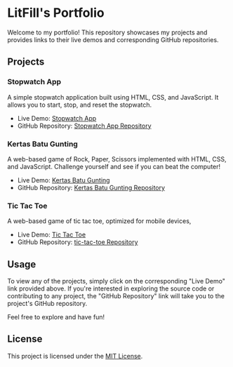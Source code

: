 # LitFill's Portfolio

Welcome to my portfolio! This repository showcases my projects and provides links to their live demos and corresponding GitHub repositories.

## Projects

### Stopwatch App

A simple stopwatch application built using HTML, CSS, and JavaScript. It allows you to start, stop, and reset the stopwatch.

- Live Demo: [Stopwatch App](https://litfill.github.io/stopwatch)
- GitHub Repository: [Stopwatch App Repository](https://github.com/LitFill/stopwatch)

### Kertas Batu Gunting

A web-based game of Rock, Paper, Scissors implemented with HTML, CSS, and JavaScript. Challenge yourself and see if you can beat the computer!

- Live Demo: [Kertas Batu Gunting](https://litfill.github.io/KertasBatuGunting)
- GitHub Repository: [Kertas Batu Gunting Repository](https://github.com/LitFill/KertasBatuGunting)

### Tic Tac Toe

A web-based game of tic tac toe, optimized for mobile devices,

- Live Demo: [Tic Tac Toe](https://litfill.github.io/tic-tac-toe)
- GitHub Repository: [tic-tac-toe Repository](https://github.com/LitFill/tic-tac-toe)


## Usage

To view any of the projects, simply click on the corresponding "Live Demo" link provided above. If you're interested in exploring the source code or contributing to any project, the "GitHub Repository" link will take you to the project's GitHub repository.

Feel free to explore and have fun!

## License

This project is licensed under the [MIT License](LICENSE).

